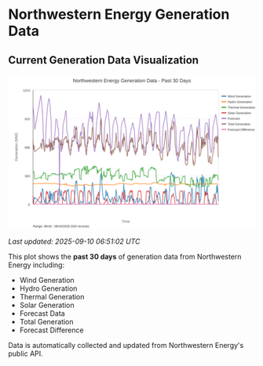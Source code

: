 # Northwestern Energy Generation Data

## Current Generation Data Visualization

![Northwestern Energy Generation Data](images/nwe_generation_plot.svg)

*Last updated: 2025-09-10 06:51:02 UTC*

This plot shows the **past 30 days** of generation data from Northwestern Energy including:
- Wind Generation
- Hydro Generation  
- Thermal Generation
- Solar Generation
- Forecast Data
- Total Generation
- Forecast Difference

Data is automatically collected and updated from Northwestern Energy's public API.

